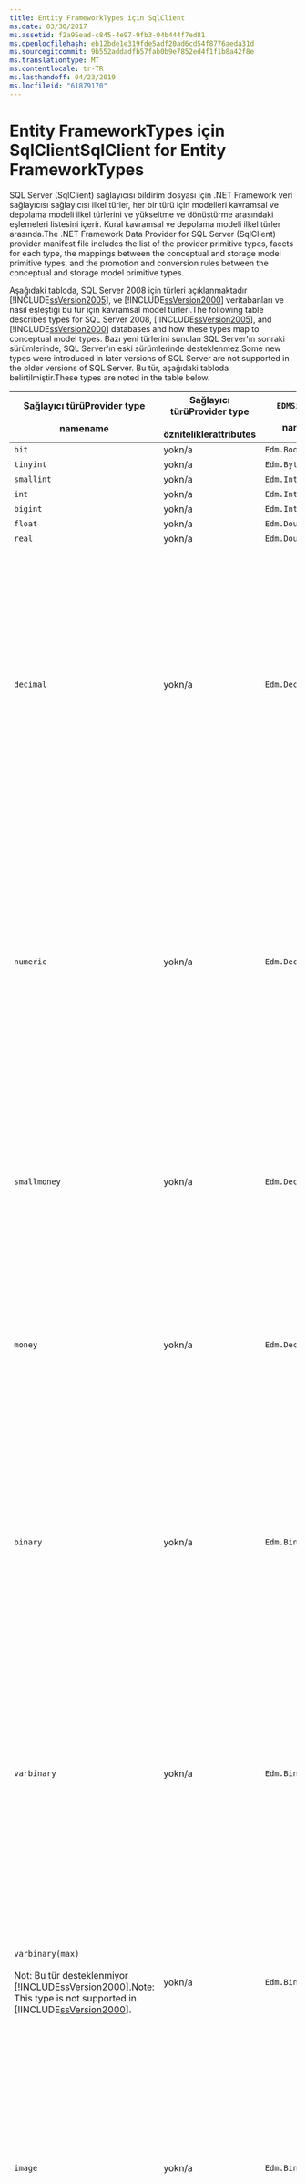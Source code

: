 ```yaml
---
title: Entity FrameworkTypes için SqlClient
ms.date: 03/30/2017
ms.assetid: f2a95ead-c845-4e97-9fb3-04b444f7ed81
ms.openlocfilehash: eb12bde1e319fde5adf20ad6cd54f8776aeda31d
ms.sourcegitcommit: 9b552addadfb57fab0b9e7852ed4f1f1b8a42f8e
ms.translationtype: MT
ms.contentlocale: tr-TR
ms.lasthandoff: 04/23/2019
ms.locfileid: "61879170"
---
```

# <a name="sqlclient-for-entity-frameworktypes"></a><span data-ttu-id="79895-102">Entity FrameworkTypes için SqlClient</span><span class="sxs-lookup"><span data-stu-id="79895-102">SqlClient for Entity FrameworkTypes</span></span>
<span data-ttu-id="79895-103">SQL Server (SqlClient) sağlayıcısı bildirim dosyası için .NET Framework veri sağlayıcısı sağlayıcısı ilkel türler, her bir türü için modelleri kavramsal ve depolama modeli ilkel türlerini ve yükseltme ve dönüştürme arasındaki eşlemeleri listesini içerir. Kural kavramsal ve depolama modeli ilkel türler arasında.</span><span class="sxs-lookup"><span data-stu-id="79895-103">The .NET Framework Data Provider for SQL Server (SqlClient) provider manifest file includes the list of the provider primitive types, facets for each type, the mappings between the conceptual and storage model primitive types, and the promotion and conversion rules between the conceptual and storage model primitive types.</span></span>  
  
 <span data-ttu-id="79895-104">Aşağıdaki tabloda, SQL Server 2008 için türleri açıklanmaktadır [!INCLUDE[ssVersion2005](../../../../../includes/ssversion2005-md.md)], ve [!INCLUDE[ssVersion2000](../../../../../includes/ssversion2000-md.md)] veritabanları ve nasıl eşleştiği bu tür için kavramsal model türleri.</span><span class="sxs-lookup"><span data-stu-id="79895-104">The following table describes types for SQL Server 2008, [!INCLUDE[ssVersion2005](../../../../../includes/ssversion2005-md.md)], and [!INCLUDE[ssVersion2000](../../../../../includes/ssversion2000-md.md)] databases and how these types map to conceptual model types.</span></span> <span data-ttu-id="79895-105">Bazı yeni türlerini sunulan SQL Server'ın sonraki sürümlerinde, SQL Server'ın eski sürümlerinde desteklenmez.</span><span class="sxs-lookup"><span data-stu-id="79895-105">Some new types were introduced in later versions of SQL Server are not supported in the older versions of SQL Server.</span></span> <span data-ttu-id="79895-106">Bu tür, aşağıdaki tabloda belirtilmiştir.</span><span class="sxs-lookup"><span data-stu-id="79895-106">These types are noted in the table below.</span></span>  
  
|<span data-ttu-id="79895-107">Sağlayıcı türü</span><span class="sxs-lookup"><span data-stu-id="79895-107">Provider type</span></span><br /><br /> <span data-ttu-id="79895-108">name</span><span class="sxs-lookup"><span data-stu-id="79895-108">name</span></span>|<span data-ttu-id="79895-109">Sağlayıcı türü</span><span class="sxs-lookup"><span data-stu-id="79895-109">Provider type</span></span><br /><br /> <span data-ttu-id="79895-110">öznitelikler</span><span class="sxs-lookup"><span data-stu-id="79895-110">attributes</span></span>|`EDMSimpleType`<br /><br /> <span data-ttu-id="79895-111">name</span><span class="sxs-lookup"><span data-stu-id="79895-111">name</span></span>|<span data-ttu-id="79895-112">Özellikleri</span><span class="sxs-lookup"><span data-stu-id="79895-112">Facets</span></span>|  
|----------------------------|----------------------------------|------------------------------|------------|  
|`bit`|<span data-ttu-id="79895-113">yok</span><span class="sxs-lookup"><span data-stu-id="79895-113">n/a</span></span>|`Edm.Boolean`|<span data-ttu-id="79895-114">yok</span><span class="sxs-lookup"><span data-stu-id="79895-114">n/a</span></span>|  
|`tinyint`|<span data-ttu-id="79895-115">yok</span><span class="sxs-lookup"><span data-stu-id="79895-115">n/a</span></span>|`Edm.Byte`|<span data-ttu-id="79895-116">yok</span><span class="sxs-lookup"><span data-stu-id="79895-116">n/a</span></span>|  
|`smallint`|<span data-ttu-id="79895-117">yok</span><span class="sxs-lookup"><span data-stu-id="79895-117">n/a</span></span>|`Edm.Int16`|<span data-ttu-id="79895-118">yok</span><span class="sxs-lookup"><span data-stu-id="79895-118">n/a</span></span>|  
|`int`|<span data-ttu-id="79895-119">yok</span><span class="sxs-lookup"><span data-stu-id="79895-119">n/a</span></span>|`Edm.Int32`|<span data-ttu-id="79895-120">yok</span><span class="sxs-lookup"><span data-stu-id="79895-120">n/a</span></span>|  
|`bigint`|<span data-ttu-id="79895-121">yok</span><span class="sxs-lookup"><span data-stu-id="79895-121">n/a</span></span>|`Edm.Int64`|<span data-ttu-id="79895-122">yok</span><span class="sxs-lookup"><span data-stu-id="79895-122">n/a</span></span>|  
|`float`|<span data-ttu-id="79895-123">yok</span><span class="sxs-lookup"><span data-stu-id="79895-123">n/a</span></span>|`Edm.Double`|<span data-ttu-id="79895-124">yok</span><span class="sxs-lookup"><span data-stu-id="79895-124">n/a</span></span>|  
|`real`|<span data-ttu-id="79895-125">yok</span><span class="sxs-lookup"><span data-stu-id="79895-125">n/a</span></span>|`Edm.Double`|<span data-ttu-id="79895-126">yok</span><span class="sxs-lookup"><span data-stu-id="79895-126">n/a</span></span>|  
|`decimal`|<span data-ttu-id="79895-127">yok</span><span class="sxs-lookup"><span data-stu-id="79895-127">n/a</span></span>|`Edm.Decimal`|<span data-ttu-id="79895-128">Duyarlık:</span><span class="sxs-lookup"><span data-stu-id="79895-128">Precision:</span></span><br /><br /> <span data-ttu-id="79895-129">-En az: 1.</span><span class="sxs-lookup"><span data-stu-id="79895-129">- Minimum: 1</span></span><br /><br /> <span data-ttu-id="79895-130">-En fazla: 38</span><span class="sxs-lookup"><span data-stu-id="79895-130">- Maximum: 38</span></span><br /><br /> <span data-ttu-id="79895-131">-Varsayılan: 18</span><span class="sxs-lookup"><span data-stu-id="79895-131">- Default: 18</span></span><br /><br /> <span data-ttu-id="79895-132">-Sabit: False</span><span class="sxs-lookup"><span data-stu-id="79895-132">- Constant: False</span></span><br /><br /> <span data-ttu-id="79895-133">Ölçek:</span><span class="sxs-lookup"><span data-stu-id="79895-133">Scale:</span></span><br /><br /> <span data-ttu-id="79895-134">-En az: 0</span><span class="sxs-lookup"><span data-stu-id="79895-134">- Minimum: 0</span></span><br /><br /> <span data-ttu-id="79895-135">-En fazla: 38</span><span class="sxs-lookup"><span data-stu-id="79895-135">- Maximum: 38</span></span><br /><br /> <span data-ttu-id="79895-136">-Varsayılan: 0</span><span class="sxs-lookup"><span data-stu-id="79895-136">- Default: 0</span></span><br /><br /> <span data-ttu-id="79895-137">-Sabit: False</span><span class="sxs-lookup"><span data-stu-id="79895-137">- Constant: False</span></span>|  
|`numeric`|<span data-ttu-id="79895-138">yok</span><span class="sxs-lookup"><span data-stu-id="79895-138">n/a</span></span>|`Edm.Decimal`|<span data-ttu-id="79895-139">Duyarlık:</span><span class="sxs-lookup"><span data-stu-id="79895-139">Precision:</span></span><br /><br /> <span data-ttu-id="79895-140">-En az: 1.</span><span class="sxs-lookup"><span data-stu-id="79895-140">- Minimum: 1</span></span><br /><br /> <span data-ttu-id="79895-141">-En fazla: 38</span><span class="sxs-lookup"><span data-stu-id="79895-141">- Maximum: 38</span></span><br /><br /> <span data-ttu-id="79895-142">-Varsayılan: 18</span><span class="sxs-lookup"><span data-stu-id="79895-142">- Default: 18</span></span><br /><br /> <span data-ttu-id="79895-143">-Sabit: False</span><span class="sxs-lookup"><span data-stu-id="79895-143">- Constant: False</span></span><br /><br /> <span data-ttu-id="79895-144">Ölçek:</span><span class="sxs-lookup"><span data-stu-id="79895-144">Scale:</span></span><br /><br /> <span data-ttu-id="79895-145">-En az: 0</span><span class="sxs-lookup"><span data-stu-id="79895-145">- Minimum: 0</span></span><br /><br /> <span data-ttu-id="79895-146">-En fazla: 38</span><span class="sxs-lookup"><span data-stu-id="79895-146">- Maximum: 38</span></span><br /><br /> <span data-ttu-id="79895-147">-Varsayılan: 0</span><span class="sxs-lookup"><span data-stu-id="79895-147">- Default: 0</span></span><br /><br /> <span data-ttu-id="79895-148">-Sabit: False</span><span class="sxs-lookup"><span data-stu-id="79895-148">- Constant: False</span></span>|  
|`smallmoney`|<span data-ttu-id="79895-149">yok</span><span class="sxs-lookup"><span data-stu-id="79895-149">n/a</span></span>|`Edm.Decimal`|<span data-ttu-id="79895-150">Duyarlık:</span><span class="sxs-lookup"><span data-stu-id="79895-150">Precision:</span></span><br /><br /> <span data-ttu-id="79895-151">-Varsayılan: 10</span><span class="sxs-lookup"><span data-stu-id="79895-151">- Default: 10</span></span><br /><br /> <span data-ttu-id="79895-152">-Sabit: Doğru</span><span class="sxs-lookup"><span data-stu-id="79895-152">- Constant: True</span></span><br /><br /> <span data-ttu-id="79895-153">Ölçek:</span><span class="sxs-lookup"><span data-stu-id="79895-153">Scale:</span></span><br /><br /> <span data-ttu-id="79895-154">-Varsayılan: 4</span><span class="sxs-lookup"><span data-stu-id="79895-154">- Default: 4</span></span><br /><br /> <span data-ttu-id="79895-155">-Sabit: Doğru</span><span class="sxs-lookup"><span data-stu-id="79895-155">- Constant: True</span></span>|  
|`money`|<span data-ttu-id="79895-156">yok</span><span class="sxs-lookup"><span data-stu-id="79895-156">n/a</span></span>|`Edm.Decimal`|<span data-ttu-id="79895-157">Duyarlık:</span><span class="sxs-lookup"><span data-stu-id="79895-157">Precision:</span></span><br /><br /> <span data-ttu-id="79895-158">-Varsayılan: 19</span><span class="sxs-lookup"><span data-stu-id="79895-158">- Default: 19</span></span><br /><br /> <span data-ttu-id="79895-159">-Sabit: Doğru</span><span class="sxs-lookup"><span data-stu-id="79895-159">- Constant: True</span></span><br /><br /> <span data-ttu-id="79895-160">Ölçek:</span><span class="sxs-lookup"><span data-stu-id="79895-160">Scale:</span></span><br /><br /> <span data-ttu-id="79895-161">-Varsayılan: 4</span><span class="sxs-lookup"><span data-stu-id="79895-161">- Default: 4</span></span><br /><br /> <span data-ttu-id="79895-162">-Sabit: Doğru</span><span class="sxs-lookup"><span data-stu-id="79895-162">- Constant: True</span></span>|  
|`binary`|<span data-ttu-id="79895-163">yok</span><span class="sxs-lookup"><span data-stu-id="79895-163">n/a</span></span>|`Edm.Binary`|<span data-ttu-id="79895-164">MaxLength:</span><span class="sxs-lookup"><span data-stu-id="79895-164">MaxLength:</span></span><br /><br /> <span data-ttu-id="79895-165">-En az: 1.</span><span class="sxs-lookup"><span data-stu-id="79895-165">- Minimum: 1</span></span><br /><br /> <span data-ttu-id="79895-166">-En fazla: 8000</span><span class="sxs-lookup"><span data-stu-id="79895-166">- Maximum: 8000</span></span><br /><br /> <span data-ttu-id="79895-167">-Varsayılan: 8000</span><span class="sxs-lookup"><span data-stu-id="79895-167">- Default: 8000</span></span><br /><br /> <span data-ttu-id="79895-168">-Sabit: False</span><span class="sxs-lookup"><span data-stu-id="79895-168">- Constant: False</span></span><br /><br /> <span data-ttu-id="79895-169">FixedLength:</span><span class="sxs-lookup"><span data-stu-id="79895-169">FixedLength:</span></span><br /><br /> <span data-ttu-id="79895-170">-Varsayılan: Doğru</span><span class="sxs-lookup"><span data-stu-id="79895-170">- Default: True</span></span><br /><br /> <span data-ttu-id="79895-171">-Sabit: Doğru</span><span class="sxs-lookup"><span data-stu-id="79895-171">- Constant: True</span></span>|  
|`varbinary`|<span data-ttu-id="79895-172">yok</span><span class="sxs-lookup"><span data-stu-id="79895-172">n/a</span></span>|`Edm.Binary`|<span data-ttu-id="79895-173">MaxLength:</span><span class="sxs-lookup"><span data-stu-id="79895-173">MaxLength:</span></span><br /><br /> <span data-ttu-id="79895-174">-En az: 1.</span><span class="sxs-lookup"><span data-stu-id="79895-174">- Minimum: 1</span></span><br /><br /> <span data-ttu-id="79895-175">-En fazla: 8000</span><span class="sxs-lookup"><span data-stu-id="79895-175">- Maximum: 8000</span></span><br /><br /> <span data-ttu-id="79895-176">-Varsayılan: 8000</span><span class="sxs-lookup"><span data-stu-id="79895-176">- Default: 8000</span></span><br /><br /> <span data-ttu-id="79895-177">-Sabit: False</span><span class="sxs-lookup"><span data-stu-id="79895-177">- Constant: False</span></span><br /><br /> <span data-ttu-id="79895-178">FixedLength:</span><span class="sxs-lookup"><span data-stu-id="79895-178">FixedLength:</span></span><br /><br /> <span data-ttu-id="79895-179">-Varsayılan: False</span><span class="sxs-lookup"><span data-stu-id="79895-179">- Default: False</span></span><br /><br /> <span data-ttu-id="79895-180">-Sabit: Doğru</span><span class="sxs-lookup"><span data-stu-id="79895-180">- Constant: True</span></span>|  
|`varbinary(max)`<br /><br /> <span data-ttu-id="79895-181">Not: Bu tür desteklenmiyor [!INCLUDE[ssVersion2000](../../../../../includes/ssversion2000-md.md)].</span><span class="sxs-lookup"><span data-stu-id="79895-181">Note: This type is not supported in [!INCLUDE[ssVersion2000](../../../../../includes/ssversion2000-md.md)].</span></span>|<span data-ttu-id="79895-182">yok</span><span class="sxs-lookup"><span data-stu-id="79895-182">n/a</span></span>|`Edm.Binary`|<span data-ttu-id="79895-183">MaxLength:</span><span class="sxs-lookup"><span data-stu-id="79895-183">MaxLength:</span></span><br /><br /> <span data-ttu-id="79895-184">-Varsayılan: 214748364780</span><span class="sxs-lookup"><span data-stu-id="79895-184">- Default: 214748364780</span></span><br /><br /> <span data-ttu-id="79895-185">-Sabit: Doğru</span><span class="sxs-lookup"><span data-stu-id="79895-185">- Constant: True</span></span><br /><br /> <span data-ttu-id="79895-186">FixedLength:</span><span class="sxs-lookup"><span data-stu-id="79895-186">FixedLength:</span></span><br /><br /> <span data-ttu-id="79895-187">-Varsayılan: False</span><span class="sxs-lookup"><span data-stu-id="79895-187">- Default: False</span></span><br /><br /> <span data-ttu-id="79895-188">-Sabit: Doğru</span><span class="sxs-lookup"><span data-stu-id="79895-188">- Constant: True</span></span>|  
|`image`|<span data-ttu-id="79895-189">yok</span><span class="sxs-lookup"><span data-stu-id="79895-189">n/a</span></span>|`Edm.Binary`|<span data-ttu-id="79895-190">MaxLength:</span><span class="sxs-lookup"><span data-stu-id="79895-190">MaxLength:</span></span><br /><br /> <span data-ttu-id="79895-191">-Varsayılan: 2147483647</span><span class="sxs-lookup"><span data-stu-id="79895-191">- Default: 2147483647</span></span><br /><br /> <span data-ttu-id="79895-192">-Sabit: Doğru</span><span class="sxs-lookup"><span data-stu-id="79895-192">- Constant: True</span></span><br /><br /> <span data-ttu-id="79895-193">FixedLength:</span><span class="sxs-lookup"><span data-stu-id="79895-193">FixedLength:</span></span><br /><br /> <span data-ttu-id="79895-194">-Varsayılan: False</span><span class="sxs-lookup"><span data-stu-id="79895-194">- Default: False</span></span><br /><br /> <span data-ttu-id="79895-195">-Sabit: Doğru</span><span class="sxs-lookup"><span data-stu-id="79895-195">- Constant: True</span></span>|  
|`timestamp`|<span data-ttu-id="79895-196">yok</span><span class="sxs-lookup"><span data-stu-id="79895-196">n/a</span></span>|`Edm.Binary`|<span data-ttu-id="79895-197">MaxLength:</span><span class="sxs-lookup"><span data-stu-id="79895-197">MaxLength:</span></span><br /><br /> <span data-ttu-id="79895-198">-Varsayılan: 8</span><span class="sxs-lookup"><span data-stu-id="79895-198">- Default: 8</span></span><br /><br /> <span data-ttu-id="79895-199">-Sabit: Doğru</span><span class="sxs-lookup"><span data-stu-id="79895-199">- Constant: True</span></span><br /><br /> <span data-ttu-id="79895-200">FixedLength:</span><span class="sxs-lookup"><span data-stu-id="79895-200">FixedLength:</span></span><br /><br /> <span data-ttu-id="79895-201">-Varsayılan: Doğru</span><span class="sxs-lookup"><span data-stu-id="79895-201">- Default: True</span></span><br /><br /> <span data-ttu-id="79895-202">-Sabit: Doğru</span><span class="sxs-lookup"><span data-stu-id="79895-202">- Constant: True</span></span>|  
|`rowversion`|<span data-ttu-id="79895-203">yok</span><span class="sxs-lookup"><span data-stu-id="79895-203">n/a</span></span>|`Edm.Binary`|<span data-ttu-id="79895-204">MaxLength:</span><span class="sxs-lookup"><span data-stu-id="79895-204">MaxLength:</span></span><br /><br /> <span data-ttu-id="79895-205">-Varsayılan: 8</span><span class="sxs-lookup"><span data-stu-id="79895-205">- Default: 8</span></span><br /><br /> <span data-ttu-id="79895-206">-Sabit: Doğru</span><span class="sxs-lookup"><span data-stu-id="79895-206">- Constant: True</span></span><br /><br /> <span data-ttu-id="79895-207">FixedLength:</span><span class="sxs-lookup"><span data-stu-id="79895-207">FixedLength:</span></span><br /><br /> <span data-ttu-id="79895-208">-Varsayılan: Doğru</span><span class="sxs-lookup"><span data-stu-id="79895-208">- Default: True</span></span><br /><br /> <span data-ttu-id="79895-209">-Sabit: Doğru</span><span class="sxs-lookup"><span data-stu-id="79895-209">- Constant: True</span></span>|  
|`smalldatetime`|<span data-ttu-id="79895-210">yok</span><span class="sxs-lookup"><span data-stu-id="79895-210">n/a</span></span>|`Edm.DateTime`|<span data-ttu-id="79895-211">Duyarlık:</span><span class="sxs-lookup"><span data-stu-id="79895-211">Precision:</span></span><br /><br /> <span data-ttu-id="79895-212">-Varsayılan: 0</span><span class="sxs-lookup"><span data-stu-id="79895-212">- Default: 0</span></span><br /><br /> <span data-ttu-id="79895-213">-Sabit: Doğru</span><span class="sxs-lookup"><span data-stu-id="79895-213">- Constant: True</span></span>|  
|`datetime`|<span data-ttu-id="79895-214">yok</span><span class="sxs-lookup"><span data-stu-id="79895-214">n/a</span></span>|`Edm.DateTime`|<span data-ttu-id="79895-215">Duyarlık:</span><span class="sxs-lookup"><span data-stu-id="79895-215">Precision:</span></span><br /><br /> <span data-ttu-id="79895-216">-Varsayılan: 3</span><span class="sxs-lookup"><span data-stu-id="79895-216">- Default: 3</span></span><br /><br /> <span data-ttu-id="79895-217">-Sabit: Doğru</span><span class="sxs-lookup"><span data-stu-id="79895-217">- Constant: True</span></span>|  
|`date`<br /><br /> <span data-ttu-id="79895-218">Not: Bu tür, SQL Server 2005 ve SQL Server 2000'de desteklenmiyor.</span><span class="sxs-lookup"><span data-stu-id="79895-218">Note: This type is not supported in SQL Server 2005 and SQL Server 2000.</span></span>|<span data-ttu-id="79895-219">yok</span><span class="sxs-lookup"><span data-stu-id="79895-219">n/a</span></span>|`Edm.DateTime`|<span data-ttu-id="79895-220">Duyarlık:</span><span class="sxs-lookup"><span data-stu-id="79895-220">Precision:</span></span><br /><br /> <span data-ttu-id="79895-221">-Varsayılan: 0</span><span class="sxs-lookup"><span data-stu-id="79895-221">- Default: 0</span></span><br /><br /> <span data-ttu-id="79895-222">-Sabit: False</span><span class="sxs-lookup"><span data-stu-id="79895-222">- Constant: False</span></span>|  
|`time`<br /><br /> <span data-ttu-id="79895-223">Not: Bu tür, SQL Server 2005 ve SQL Server 2000'de desteklenmiyor.</span><span class="sxs-lookup"><span data-stu-id="79895-223">Note: This type is not supported in SQL Server 2005 and SQL Server 2000.</span></span>|<span data-ttu-id="79895-224">yok</span><span class="sxs-lookup"><span data-stu-id="79895-224">n/a</span></span>|`Edm.Time`|<span data-ttu-id="79895-225">Duyarlık:</span><span class="sxs-lookup"><span data-stu-id="79895-225">Precision:</span></span><br /><br /> <span data-ttu-id="79895-226">-Varsayılan: 7</span><span class="sxs-lookup"><span data-stu-id="79895-226">- Default: 7</span></span><br /><br /> <span data-ttu-id="79895-227">-Sabit: False</span><span class="sxs-lookup"><span data-stu-id="79895-227">- Constant: False</span></span>|  
|`datetime2`<br /><br /> <span data-ttu-id="79895-228">Not: Bu tür, SQL Server 2005 ve SQL Server 2000'de desteklenmiyor.</span><span class="sxs-lookup"><span data-stu-id="79895-228">Note: This type is not supported in SQL Server 2005 and SQL Server 2000.</span></span>|<span data-ttu-id="79895-229">yok</span><span class="sxs-lookup"><span data-stu-id="79895-229">n/a</span></span>|`Edm.DateTime`|<span data-ttu-id="79895-230">Duyarlık:</span><span class="sxs-lookup"><span data-stu-id="79895-230">Precision:</span></span><br /><br /> <span data-ttu-id="79895-231">-Varsayılan: 7</span><span class="sxs-lookup"><span data-stu-id="79895-231">- Default: 7</span></span><br /><br /> <span data-ttu-id="79895-232">-Sabit: False</span><span class="sxs-lookup"><span data-stu-id="79895-232">- Constant: False</span></span>|  
|`datetimeoffset`<br /><br /> <span data-ttu-id="79895-233">Not: Bu tür, SQL Server 2005 ve SQL Server 2000'de desteklenmiyor.</span><span class="sxs-lookup"><span data-stu-id="79895-233">Note: This type is not supported in SQL Server 2005 and SQL Server 2000.</span></span>|<span data-ttu-id="79895-234">yok</span><span class="sxs-lookup"><span data-stu-id="79895-234">n/a</span></span>|`Edm.DateTimeOffset`|<span data-ttu-id="79895-235">Duyarlık:</span><span class="sxs-lookup"><span data-stu-id="79895-235">Precision:</span></span><br /><br /> <span data-ttu-id="79895-236">-Varsayılan: 7</span><span class="sxs-lookup"><span data-stu-id="79895-236">- Default: 7</span></span><br /><br /> <span data-ttu-id="79895-237">-Sabit: False</span><span class="sxs-lookup"><span data-stu-id="79895-237">- Constant: False</span></span>|  
|`nvarchar`<br /><br /> <span data-ttu-id="79895-238">Not: Bu tür desteklenmiyor [!INCLUDE[ssVersion2000](../../../../../includes/ssversion2000-md.md)].</span><span class="sxs-lookup"><span data-stu-id="79895-238">Note: This type is not supported in [!INCLUDE[ssVersion2000](../../../../../includes/ssversion2000-md.md)].</span></span>|<span data-ttu-id="79895-239">yok</span><span class="sxs-lookup"><span data-stu-id="79895-239">n/a</span></span>|`Edm.String`|<span data-ttu-id="79895-240">MaxLength:</span><span class="sxs-lookup"><span data-stu-id="79895-240">MaxLength:</span></span><br /><br /> <span data-ttu-id="79895-241">-En az: 1.</span><span class="sxs-lookup"><span data-stu-id="79895-241">- Minimum: 1</span></span><br /><br /> <span data-ttu-id="79895-242">-En fazla: 4000</span><span class="sxs-lookup"><span data-stu-id="79895-242">- Maximum: 4000</span></span><br /><br /> <span data-ttu-id="79895-243">-Varsayılan: 4000</span><span class="sxs-lookup"><span data-stu-id="79895-243">- Default: 4000</span></span><br /><br /> <span data-ttu-id="79895-244">-Sabit: False</span><span class="sxs-lookup"><span data-stu-id="79895-244">- Constant: False</span></span><br /><br /> <span data-ttu-id="79895-245">Unicode:</span><span class="sxs-lookup"><span data-stu-id="79895-245">Unicode:</span></span><br /><br /> <span data-ttu-id="79895-246">-Varsayılan: Doğru</span><span class="sxs-lookup"><span data-stu-id="79895-246">- Default: True</span></span><br /><br /> <span data-ttu-id="79895-247">-Sabit: Doğru</span><span class="sxs-lookup"><span data-stu-id="79895-247">- Constant: True</span></span><br /><br /> <span data-ttu-id="79895-248">FixedLength:</span><span class="sxs-lookup"><span data-stu-id="79895-248">FixedLength:</span></span><br /><br /> <span data-ttu-id="79895-249">-Varsayılan: False</span><span class="sxs-lookup"><span data-stu-id="79895-249">- Default: False</span></span><br /><br /> <span data-ttu-id="79895-250">-Sabit: Doğru</span><span class="sxs-lookup"><span data-stu-id="79895-250">- Constant: True</span></span>|  
|`varchar`<br /><br /> <span data-ttu-id="79895-251">Not: Bu tür desteklenmiyor [!INCLUDE[ssVersion2000](../../../../../includes/ssversion2000-md.md)].</span><span class="sxs-lookup"><span data-stu-id="79895-251">Note: This type is not supported in [!INCLUDE[ssVersion2000](../../../../../includes/ssversion2000-md.md)].</span></span>|<span data-ttu-id="79895-252">yok</span><span class="sxs-lookup"><span data-stu-id="79895-252">n/a</span></span>|`Edm.String`|<span data-ttu-id="79895-253">MaxLength:</span><span class="sxs-lookup"><span data-stu-id="79895-253">MaxLength:</span></span><br /><br /> <span data-ttu-id="79895-254">-En az: 1.</span><span class="sxs-lookup"><span data-stu-id="79895-254">- Minimum: 1</span></span><br /><br /> <span data-ttu-id="79895-255">-En fazla: 8000</span><span class="sxs-lookup"><span data-stu-id="79895-255">- Maximum: 8000</span></span><br /><br /> <span data-ttu-id="79895-256">-Varsayılan: 8000</span><span class="sxs-lookup"><span data-stu-id="79895-256">- Default: 8000</span></span><br /><br /> <span data-ttu-id="79895-257">-Sabit: False</span><span class="sxs-lookup"><span data-stu-id="79895-257">- Constant: False</span></span><br /><br /> <span data-ttu-id="79895-258">Unicode:</span><span class="sxs-lookup"><span data-stu-id="79895-258">Unicode:</span></span><br /><br /> <span data-ttu-id="79895-259">-Varsayılan: False</span><span class="sxs-lookup"><span data-stu-id="79895-259">- Default: False</span></span><br /><br /> <span data-ttu-id="79895-260">-Sabit: Doğru</span><span class="sxs-lookup"><span data-stu-id="79895-260">- Constant: True</span></span><br /><br /> <span data-ttu-id="79895-261">FixedLength:</span><span class="sxs-lookup"><span data-stu-id="79895-261">FixedLength:</span></span><br /><br /> <span data-ttu-id="79895-262">-Varsayılan: False</span><span class="sxs-lookup"><span data-stu-id="79895-262">- Default: False</span></span><br /><br /> <span data-ttu-id="79895-263">-Sabit: Doğru</span><span class="sxs-lookup"><span data-stu-id="79895-263">- Constant: True</span></span>|  
|`char`|<span data-ttu-id="79895-264">yok</span><span class="sxs-lookup"><span data-stu-id="79895-264">n/a</span></span>|`Edm.String`|<span data-ttu-id="79895-265">MaxLength:</span><span class="sxs-lookup"><span data-stu-id="79895-265">MaxLength:</span></span><br /><br /> <span data-ttu-id="79895-266">-En az: 1.</span><span class="sxs-lookup"><span data-stu-id="79895-266">- Minimum: 1</span></span><br /><br /> <span data-ttu-id="79895-267">-En fazla: 8000</span><span class="sxs-lookup"><span data-stu-id="79895-267">- Maximum: 8000</span></span><br /><br /> <span data-ttu-id="79895-268">-Varsayılan: 8000</span><span class="sxs-lookup"><span data-stu-id="79895-268">- Default: 8000</span></span><br /><br /> <span data-ttu-id="79895-269">-Sabit: False</span><span class="sxs-lookup"><span data-stu-id="79895-269">- Constant: False</span></span><br /><br /> <span data-ttu-id="79895-270">Unicode:</span><span class="sxs-lookup"><span data-stu-id="79895-270">Unicode:</span></span><br /><br /> <span data-ttu-id="79895-271">-Varsayılan: False</span><span class="sxs-lookup"><span data-stu-id="79895-271">- Default: False</span></span><br /><br /> <span data-ttu-id="79895-272">-Sabit: Doğru</span><span class="sxs-lookup"><span data-stu-id="79895-272">- Constant: True</span></span><br /><br /> <span data-ttu-id="79895-273">FixedLength:</span><span class="sxs-lookup"><span data-stu-id="79895-273">FixedLength:</span></span><br /><br /> <span data-ttu-id="79895-274">-Varsayılan: Doğru</span><span class="sxs-lookup"><span data-stu-id="79895-274">- Default: True</span></span><br /><br /> <span data-ttu-id="79895-275">-Sabit: Doğru</span><span class="sxs-lookup"><span data-stu-id="79895-275">- Constant: True</span></span>|  
|`nchar`|<span data-ttu-id="79895-276">yok</span><span class="sxs-lookup"><span data-stu-id="79895-276">n/a</span></span>|`Edm.String`|<span data-ttu-id="79895-277">MaxLength:</span><span class="sxs-lookup"><span data-stu-id="79895-277">MaxLength:</span></span><br /><br /> <span data-ttu-id="79895-278">-En az: 1.</span><span class="sxs-lookup"><span data-stu-id="79895-278">- Minimum: 1</span></span><br /><br /> <span data-ttu-id="79895-279">-En fazla: 4000</span><span class="sxs-lookup"><span data-stu-id="79895-279">- Maximum: 4000</span></span><br /><br /> <span data-ttu-id="79895-280">-Varsayılan: 4000</span><span class="sxs-lookup"><span data-stu-id="79895-280">- Default: 4000</span></span><br /><br /> <span data-ttu-id="79895-281">-Sabit: False</span><span class="sxs-lookup"><span data-stu-id="79895-281">- Constant: False</span></span><br /><br /> <span data-ttu-id="79895-282">Unicode:</span><span class="sxs-lookup"><span data-stu-id="79895-282">Unicode:</span></span><br /><br /> <span data-ttu-id="79895-283">-Varsayılan: Doğru</span><span class="sxs-lookup"><span data-stu-id="79895-283">- Default: True</span></span><br /><br /> <span data-ttu-id="79895-284">-Sabit: Doğru</span><span class="sxs-lookup"><span data-stu-id="79895-284">- Constant: True</span></span><br /><br /> <span data-ttu-id="79895-285">FixedLength:</span><span class="sxs-lookup"><span data-stu-id="79895-285">FixedLength:</span></span><br /><br /> <span data-ttu-id="79895-286">-Varsayılan: Doğru</span><span class="sxs-lookup"><span data-stu-id="79895-286">- Default: True</span></span><br /><br /> <span data-ttu-id="79895-287">-Sabit: Doğru</span><span class="sxs-lookup"><span data-stu-id="79895-287">- Constant: True</span></span>|  
|<span data-ttu-id="79895-288">`varchar`(`max`)</span><span class="sxs-lookup"><span data-stu-id="79895-288">`varchar`(`max`)</span></span>|<span data-ttu-id="79895-289">yok</span><span class="sxs-lookup"><span data-stu-id="79895-289">n/a</span></span>|`Edm.String`|<span data-ttu-id="79895-290">MaxLength:</span><span class="sxs-lookup"><span data-stu-id="79895-290">MaxLength:</span></span><br /><br /> <span data-ttu-id="79895-291">-Varsayılan: 2147483647</span><span class="sxs-lookup"><span data-stu-id="79895-291">- Default: 2147483647</span></span><br /><br /> <span data-ttu-id="79895-292">-Sabit: Doğru</span><span class="sxs-lookup"><span data-stu-id="79895-292">- Constant: True</span></span><br /><br /> <span data-ttu-id="79895-293">Unicode:</span><span class="sxs-lookup"><span data-stu-id="79895-293">Unicode:</span></span><br /><br /> <span data-ttu-id="79895-294">-Varsayılan: False</span><span class="sxs-lookup"><span data-stu-id="79895-294">- Default: False</span></span><br /><br /> <span data-ttu-id="79895-295">-Sabit: Doğru</span><span class="sxs-lookup"><span data-stu-id="79895-295">- Constant: True</span></span><br /><br /> <span data-ttu-id="79895-296">FixedLength:</span><span class="sxs-lookup"><span data-stu-id="79895-296">FixedLength:</span></span><br /><br /> <span data-ttu-id="79895-297">-Varsayılan: False</span><span class="sxs-lookup"><span data-stu-id="79895-297">- Default: False</span></span><br /><br /> <span data-ttu-id="79895-298">-Sabit: Doğru</span><span class="sxs-lookup"><span data-stu-id="79895-298">- Constant: True</span></span>|  
|<span data-ttu-id="79895-299">`nvarchar`(`max`)</span><span class="sxs-lookup"><span data-stu-id="79895-299">`nvarchar`(`max`)</span></span>|<span data-ttu-id="79895-300">yok</span><span class="sxs-lookup"><span data-stu-id="79895-300">n/a</span></span>|`Edm.String`|<span data-ttu-id="79895-301">MaxLength:</span><span class="sxs-lookup"><span data-stu-id="79895-301">MaxLength:</span></span><br /><br /> <span data-ttu-id="79895-302">-Varsayılan: 1073741823</span><span class="sxs-lookup"><span data-stu-id="79895-302">- Default: 1073741823</span></span><br /><br /> <span data-ttu-id="79895-303">-Sabit: Doğru</span><span class="sxs-lookup"><span data-stu-id="79895-303">- Constant: True</span></span><br /><br /> <span data-ttu-id="79895-304">Unicode:</span><span class="sxs-lookup"><span data-stu-id="79895-304">Unicode:</span></span><br /><br /> <span data-ttu-id="79895-305">-Varsayılan: Doğru</span><span class="sxs-lookup"><span data-stu-id="79895-305">- Default: True</span></span><br /><br /> <span data-ttu-id="79895-306">-Sabit: Doğru</span><span class="sxs-lookup"><span data-stu-id="79895-306">- Constant: True</span></span><br /><br /> <span data-ttu-id="79895-307">FixedLength:</span><span class="sxs-lookup"><span data-stu-id="79895-307">FixedLength:</span></span><br /><br /> <span data-ttu-id="79895-308">-Varsayılan: False</span><span class="sxs-lookup"><span data-stu-id="79895-308">- Default: False</span></span><br /><br /> <span data-ttu-id="79895-309">-Sabit: Doğru</span><span class="sxs-lookup"><span data-stu-id="79895-309">- Constant: True</span></span>|  
|`ntext`|<span data-ttu-id="79895-310">Eşittir karşılaştırılabilir: False</span><span class="sxs-lookup"><span data-stu-id="79895-310">Equal comparable: False</span></span><br /><br /> <span data-ttu-id="79895-311">Sipariş karşılaştırılabilir: False</span><span class="sxs-lookup"><span data-stu-id="79895-311">Order comparable: False</span></span>|`Edm.String`|<span data-ttu-id="79895-312">MaxLength:</span><span class="sxs-lookup"><span data-stu-id="79895-312">MaxLength:</span></span><br /><br /> <span data-ttu-id="79895-313">-Varsayılan: 1073741823</span><span class="sxs-lookup"><span data-stu-id="79895-313">- Default: 1073741823</span></span><br /><br /> <span data-ttu-id="79895-314">-Sabit: Doğru</span><span class="sxs-lookup"><span data-stu-id="79895-314">- Constant: True</span></span><br /><br /> <span data-ttu-id="79895-315">Unicode:</span><span class="sxs-lookup"><span data-stu-id="79895-315">Unicode:</span></span><br /><br /> <span data-ttu-id="79895-316">-Varsayılan: False</span><span class="sxs-lookup"><span data-stu-id="79895-316">- Default: False</span></span><br /><br /> <span data-ttu-id="79895-317">-Sabit: Doğru</span><span class="sxs-lookup"><span data-stu-id="79895-317">- Constant: True</span></span><br /><br /> <span data-ttu-id="79895-318">FixedLength:</span><span class="sxs-lookup"><span data-stu-id="79895-318">FixedLength:</span></span><br /><br /> <span data-ttu-id="79895-319">-Varsayılan: False</span><span class="sxs-lookup"><span data-stu-id="79895-319">- Default: False</span></span><br /><br /> <span data-ttu-id="79895-320">-Sabit: Doğru</span><span class="sxs-lookup"><span data-stu-id="79895-320">- Constant: True</span></span>|  
|`text`|<span data-ttu-id="79895-321">Eşittir karşılaştırılabilir: False</span><span class="sxs-lookup"><span data-stu-id="79895-321">Equal comparable: False</span></span><br /><br /> <span data-ttu-id="79895-322">Sipariş karşılaştırılabilir: False</span><span class="sxs-lookup"><span data-stu-id="79895-322">Order comparable: False</span></span>|`Edm.String`|<span data-ttu-id="79895-323">MaxLength:</span><span class="sxs-lookup"><span data-stu-id="79895-323">MaxLength:</span></span><br /><br /> <span data-ttu-id="79895-324">-Varsayılan: 2147483647</span><span class="sxs-lookup"><span data-stu-id="79895-324">- Default: 2147483647</span></span><br /><br /> <span data-ttu-id="79895-325">-Sabit: Doğru</span><span class="sxs-lookup"><span data-stu-id="79895-325">- Constant: True</span></span><br /><br /> <span data-ttu-id="79895-326">Unicode:</span><span class="sxs-lookup"><span data-stu-id="79895-326">Unicode:</span></span><br /><br /> <span data-ttu-id="79895-327">-Varsayılan: False</span><span class="sxs-lookup"><span data-stu-id="79895-327">- Default: False</span></span><br /><br /> <span data-ttu-id="79895-328">-Sabit: Doğru</span><span class="sxs-lookup"><span data-stu-id="79895-328">- Constant: True</span></span><br /><br /> <span data-ttu-id="79895-329">FixedLength:</span><span class="sxs-lookup"><span data-stu-id="79895-329">FixedLength:</span></span><br /><br /> <span data-ttu-id="79895-330">-Varsayılan: False</span><span class="sxs-lookup"><span data-stu-id="79895-330">- Default: False</span></span><br /><br /> <span data-ttu-id="79895-331">-Sabit: Doğru</span><span class="sxs-lookup"><span data-stu-id="79895-331">- Constant: True</span></span>|  
|`Unique`<br /><br /> `identifier`|<span data-ttu-id="79895-332">Eşittir karşılaştırılabilir: Doğru</span><span class="sxs-lookup"><span data-stu-id="79895-332">Equal comparable: True</span></span><br /><br /> <span data-ttu-id="79895-333">Sipariş karşılaştırılabilir: Doğru</span><span class="sxs-lookup"><span data-stu-id="79895-333">Order comparable: True</span></span>|`Edm.Guid`|<span data-ttu-id="79895-334">yok</span><span class="sxs-lookup"><span data-stu-id="79895-334">n/a</span></span>|  
|`xml`|<span data-ttu-id="79895-335">Eşittir karşılaştırılabilir: False</span><span class="sxs-lookup"><span data-stu-id="79895-335">Equal comparable: False</span></span><br /><br /> <span data-ttu-id="79895-336">Sipariş karşılaştırılabilir: False</span><span class="sxs-lookup"><span data-stu-id="79895-336">Order comparable: False</span></span>|`Edm.String`|<span data-ttu-id="79895-337">MaxLength:</span><span class="sxs-lookup"><span data-stu-id="79895-337">MaxLength:</span></span><br /><br /> <span data-ttu-id="79895-338">-Varsayılan: 1073741823</span><span class="sxs-lookup"><span data-stu-id="79895-338">- Default: 1073741823</span></span><br /><br /> <span data-ttu-id="79895-339">-Sabit: Doğru</span><span class="sxs-lookup"><span data-stu-id="79895-339">- Constant: True</span></span><br /><br /> <span data-ttu-id="79895-340">Unicode:</span><span class="sxs-lookup"><span data-stu-id="79895-340">Unicode:</span></span><br /><br /> <span data-ttu-id="79895-341">-Varsayılan: Doğru</span><span class="sxs-lookup"><span data-stu-id="79895-341">- Default: True</span></span><br /><br /> <span data-ttu-id="79895-342">-Sabit: Doğru</span><span class="sxs-lookup"><span data-stu-id="79895-342">- Constant: True</span></span><br /><br /> <span data-ttu-id="79895-343">FixedLength:</span><span class="sxs-lookup"><span data-stu-id="79895-343">FixedLength:</span></span><br /><br /> <span data-ttu-id="79895-344">-Varsayılan: False</span><span class="sxs-lookup"><span data-stu-id="79895-344">- Default: False</span></span><br /><br /> <span data-ttu-id="79895-345">-Sabit: Doğru</span><span class="sxs-lookup"><span data-stu-id="79895-345">- Constant: True</span></span>|  
  
## <a name="see-also"></a><span data-ttu-id="79895-346">Ayrıca bkz.</span><span class="sxs-lookup"><span data-stu-id="79895-346">See also</span></span>

- [<span data-ttu-id="79895-347">CSDL, SSDL ve MSL Belirtimleri</span><span class="sxs-lookup"><span data-stu-id="79895-347">CSDL, SSDL, and MSL Specifications</span></span>](../../../../../docs/framework/data/adonet/ef/language-reference/csdl-ssdl-and-msl-specifications.md)
